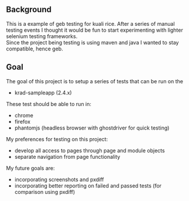 ## Background

This is a example of geb testing for kuali rice.  After a series of manual testing events 
I thought it would be fun to start experimenting with lighter selenium testing frameworks.  
Since the project being testing is using maven and java I wanted to stay compatible, hence geb.

## Goal
The goal of this project is to setup a series of tests that can be run on the 
- krad-sampleapp (2.4.x)

These test should be able to run in:
- chrome
- firefox
- phantomjs (headless browser with ghostdriver for quick testing)

My preferences for testing on this project:
- develop all access to pages through page and module objects
- separate navigation from page functionality

My future goals are:
- incorporating screenshots and pxdiff
- incorporating better reporting on failed and passed tests (for comparison using pxdiff)

